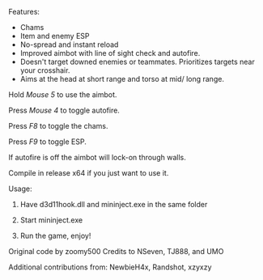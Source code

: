 Features:

- Chams
- Item and enemy ESP
- No-spread and instant reload
- Improved aimbot with line of sight check and autofire.
- Doesn't target downed enemies or teammates. Prioritizes targets near your crosshair.
- Aims at the head at short range and torso at mid/ long range.

Hold *Mouse 5* to use the aimbot.

Press *Mouse 4* to toggle autofire.

Press *F8* to toggle the chams.

Press *F9* to toggle ESP.

If autofire is off the aimbot will lock-on through walls.

Compile in release x64 if you just want to use it.

Usage:

1. Have d3d11hook.dll and mininject.exe in the same folder

2. Start mininject.exe

3. Run the game, enjoy!

Original code by zoomy500
Credits to NSeven, TJ888, and UMO

Additional contributions from: NewbieH4x, Randshot, xzyxzy
